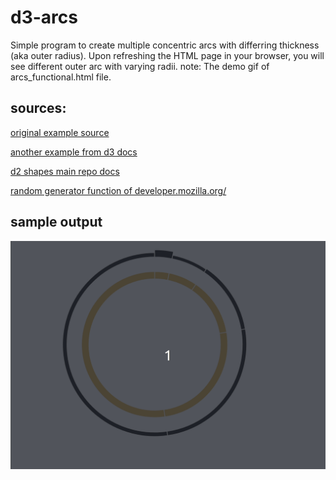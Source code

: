 # d3-arcs

Simple program to create multiple concentric arcs with differring thickness (aka outer radius).
Upon refreshing the HTML page in your browser, you will see different outer arc with varying radii.
note: The demo gif of arcs_functional.html file. 

## sources: 
[original example source](https://bl.ocks.org/d3indepth/3d912bbaaebcf01a05b75d088a1c9976)

[another example from d3 docs](https://bl.ocks.org/d3indepth/b52f9ab1dde3a1953367395d10483be4)

[d2 shapes main repo docs](https://www.d3indepth.com/shapes/)

[random generator function of developer.mozilla.org/](https://developer.mozilla.org/en-US/docs/Web/JavaScript/Reference/Global_Objects/Math/random)

## sample output 

![Demo](assets/demo.gif)



